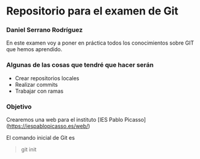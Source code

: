 # Repositorio para el examen de Git

### Daniel Serrano Rodríguez

En este examen voy a poner en práctica todos los conocimientos sobre GIT que hemos aprendido.

### Algunas de las cosas que tendré que hacer serán

- Crear repositorios locales
- Realizar commits
- Trabajar con ramas

### Objetivo

Crearemos una web para el instituto [IES Pablo Picasso] (https://iespablopicasso.es/web/)


El comando inicial de Git es

> git init
